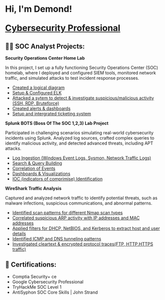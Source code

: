 <h1>Hi, I'm Demond!

  
<a href="https://www.linkedin.com/in/demond-mack-47b7632a9/">Cybersecurity Professional</a>

<h2>👨‍💻 SOC Analyst Projects:</h2>

<b>Security Operations Center Home Lab</b>

In this project, I set up a fully functioning Security Operations Center (SOC) homelab, where I deployed and configured SIEM tools, monitored network traffic, and simulated attacks to test incident response processes.
  - [Created a logical diagram](https://github.com/DemondMack/SecurityOperationsCenterHomeLab)
  - [Setup & Configured ELK](https://github.com/DemondMack/SecurityOperationsCenterHomeLab)
  - [Attacked a sytem to detect & investigate suspicious/malicious activity (SSH, RDP, Bruteforce)](https://github.com/DemondMack/SecurityOperationsCenterHomeLab)
  - [Created alerts & dashboards](https://github.com/DemondMack/SecurityOperationsCenterHomeLab)
  - [Setup and intergrated ticketing system](https://github.com/DemondMack/SecurityOperationsCenterHomeLab)
    
  <b>Splunk BOTS (Boss Of The SOC 1,2,3) Lab Project</b>
  
  Participated in challenging scenarios simulating real-world cybersecurity incidents using Splunk. Analyzed log sources, crafted complex queries to identify malicious activity, and detected advanced threats, including APT attacks.
  - [Log Ingestion (Windows Event Logs, Sysmon, Network Traffic Logs)](https://github.com/joshmadakor1/4chan-Image-Analysis-Middleware-C964)
  - [Search & Query Building](https://github.com/joshmadakor1/4chan-Image-Analysis-Middleware-C964)
  - [Correlation of Events](https://github.com/joshmadakor1/4chan-Image-Analysis-Middleware-C964)
  - [Dashboards & Visualizations](https://github.com/joshmadakor1/4chan-Image-Analysis-Middleware-C964)
  - [IOC (indicators of comprimise) Identification](https://github.com/joshmadakor1/4chan-Image-Analysis-Middleware-C964)
    
  <b>WireShark Traffic Analysis</b>

   Captured and analyzed network traffic to identify potential threats, such as malware infections, suspicious communications, and abnormal patterns. 
  - [Identified scan patterns for different Nmap scan types](https://github.com/joshmadakor1/Sentinel-Lab)
  - [Correlated suspicious ARP activity with IP addresses and MAC addresses](https://github.com/joshmadakor1/Jwipe.PowerShell)
  - [Applied filters for DHCP, NetBIOS, and Kerberos to extract host and user details](https://github.com/joshmadakor1/AD_PS)
  - [Identified ICMP and DNS tunneling patterns](https://github.com/joshmadakor1/PowerShell-Integrity-FIM)
  - [Investigated cleartext & encrypted  protocol traces(FTP, HTTP,HTTPS traffic)](https://github.com/joshmadakor1/PowerShell-Integrity-FIM)


<h2>📜 Certifications:</h2>

- Comptia Security+ ce
- Google Cybersecurity Professional
- TryHackMe SOC Level 1
- AntiSyphon SOC Core Skills | John Strand

[twitter]: https://twitter.com/joshmadakor
[youtube]: https://www.youtube.com/c/joshmadakor
[instagram]: https://www.instagram.com/joshmadakor/
[linkedin]: https://linkedin.com/in/joshmadakor
